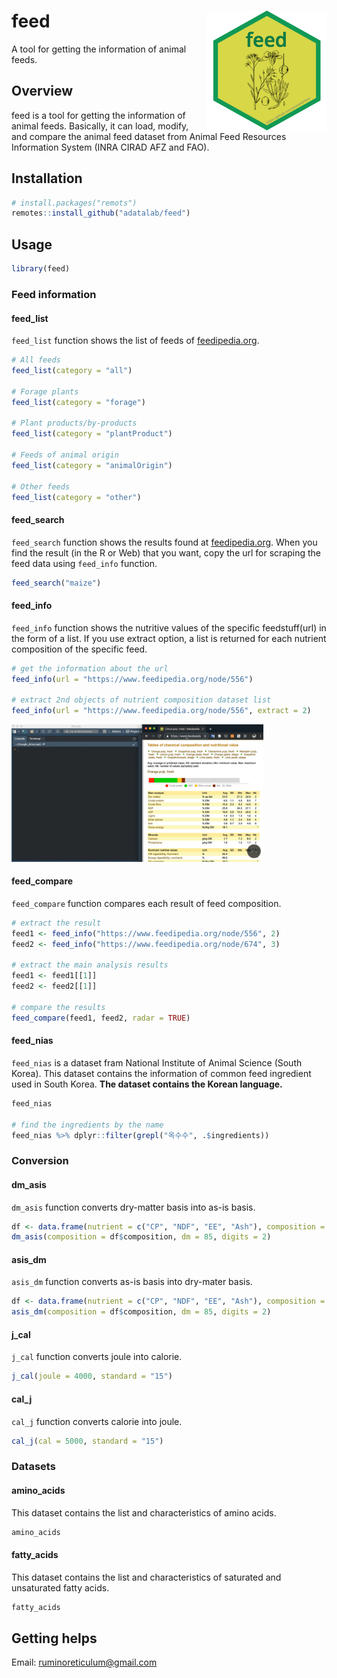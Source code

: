 feed <img src="man/figures/logo.png" align="right" />
=======================================================

A tool for getting the information of animal feeds.

## Overview
feed is a tool for getting the information of animal feeds. Basically, it can load, modify, and compare the animal feed dataset from Animal Feed Resources Information System (INRA CIRAD AFZ and FAO).   

## Installation  
``` r
# install.packages("remots")
remotes::install_github("adatalab/feed")
```

## Usage
``` r
library(feed)
```

### Feed information
#### feed_list
`feed_list` function shows the list of feeds of [feedipedia.org](https://www.feedipedia.org/).

``` r
# All feeds
feed_list(category = "all")

# Forage plants
feed_list(category = "forage")

# Plant products/by-products
feed_list(category = "plantProduct")

# Feeds of animal origin
feed_list(category = "animalOrigin")

# Other feeds
feed_list(category = "other")
```

#### feed_search
`feed_search` function shows the results found at [feedipedia.org](https://www.feedipedia.org/). When you find the result (in the R or Web) that you want, copy the url for scraping the feed data using `feed_info` function.      

``` r
feed_search("maize")
```

#### feed_info
`feed_info` function shows the nutritive values of the specific feedstuff(url) in the form of a list. If you use extract option, a list is returned for each nutrient composition of the specific feed.

``` r
# get the information about the url
feed_info(url = "https://www.feedipedia.org/node/556")

# extract 2nd objects of nutrient composition dataset list
feed_info(url = "https://www.feedipedia.org/node/556", extract = 2)
```

<img src="man/figures/feed_info.gif" width="80%">

#### feed_compare
`feed_compare` function compares each result of feed composition.

``` r
# extract the result
feed1 <- feed_info("https://www.feedipedia.org/node/556", 2)
feed2 <- feed_info("https://www.feedipedia.org/node/674", 3)

# extract the main analysis results
feed1 <- feed1[[1]]
feed2 <- feed2[[1]]

# compare the results
feed_compare(feed1, feed2, radar = TRUE)
```

#### feed_nias
`feed_nias` is a dataset fram National Institute of Animal Science (South Korea). This dataset contains the information of common feed ingredient used in South Korea. **The dataset contains the Korean language.**

``` r
feed_nias

# find the ingredients by the name
feed_nias %>% dplyr::filter(grepl("옥수수", .$ingredients))
```

### Conversion
#### dm_asis
`dm_asis` function converts dry-matter basis into as-is basis.

``` r
df <- data.frame(nutrient = c("CP", "NDF", "EE", "Ash"), composition = c(10, 30, 5, 2))
dm_asis(composition = df$composition, dm = 85, digits = 2)
```

#### asis_dm
`asis_dm` function converts as-is basis into dry-mater basis.

``` r
df <- data.frame(nutrient = c("CP", "NDF", "EE", "Ash"), composition = c(10, 30, 5, 2))
asis_dm(composition = df$composition, dm = 85, digits = 2)
```

#### j_cal
`j_cal` function converts joule into calorie.  

``` r
j_cal(joule = 4000, standard = "15")
```

#### cal_j
`cal_j` function converts calorie into joule.  

``` r
cal_j(cal = 5000, standard = "15")
```

### Datasets
#### amino_acids
This dataset contains the list and characteristics of amino acids.
``` r
amino_acids
```

#### fatty_acids
This dataset contains the list and characteristics of saturated and unsaturated fatty acids.
``` r
fatty_acids
```

## Getting helps
Email: ruminoreticulum@gmail.com
